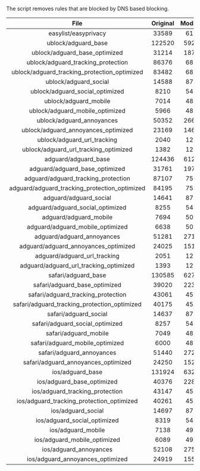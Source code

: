 The script removes rules that are blocked by DNS based blocking.


| File | Original | Modified |
|:----:|:-----:|:-----:|
| easylist/easyprivacy | 33589 | 6175 |
| ublock/adguard_base | 122520 | 59252 |
| ublock/adguard_base_optimized | 31214 | 18765 |
| ublock/adguard_tracking_protection | 86376 | 6877 |
| ublock/adguard_tracking_protection_optimized | 83482 | 6877 |
| ublock/adguard_social | 14588 | 8726 |
| ublock/adguard_social_optimized | 8210 | 5408 |
| ublock/adguard_mobile | 7014 | 4830 |
| ublock/adguard_mobile_optimized | 5966 | 4830 |
| ublock/adguard_annoyances | 50352 | 26619 |
| ublock/adguard_annoyances_optimized | 23169 | 14602 |
| ublock/adguard_url_tracking | 2040 | 1210 |
| ublock/adguard_url_tracking_optimized | 1382 | 1210 |
| adguard/adguard_base | 124436 | 61264 |
| adguard/adguard_base_optimized | 31761 | 19763 |
| adguard/adguard_tracking_protection | 87107 | 7554 |
| adguard/adguard_tracking_protection_optimized | 84195 | 7554 |
| adguard/adguard_social | 14641 | 8770 |
| adguard/adguard_social_optimized | 8255 | 5448 |
| adguard/adguard_mobile | 7694 | 5015 |
| adguard/adguard_mobile_optimized | 6638 | 5015 |
| adguard/adguard_annoyances | 51281 | 27157 |
| adguard/adguard_annoyances_optimized | 24025 | 15129 |
| adguard/adguard_url_tracking | 2051 | 1220 |
| adguard/adguard_url_tracking_optimized | 1393 | 1220 |
| safari/adguard_base | 130585 | 62710 |
| safari/adguard_base_optimized | 39020 | 22342 |
| safari/adguard_tracking_protection | 43061 | 4580 |
| safari/adguard_tracking_protection_optimized | 40175 | 4580 |
| safari/adguard_social | 14637 | 8765 |
| safari/adguard_social_optimized | 8257 | 5446 |
| safari/adguard_mobile | 7049 | 4875 |
| safari/adguard_mobile_optimized | 6000 | 4875 |
| safari/adguard_annoyances | 51440 | 27226 |
| safari/adguard_annoyances_optimized | 24250 | 15213 |
| ios/adguard_base | 131924 | 63227 |
| ios/adguard_base_optimized | 40376 | 22867 |
| ios/adguard_tracking_protection | 43147 | 4588 |
| ios/adguard_tracking_protection_optimized | 40261 | 4588 |
| ios/adguard_social | 14697 | 8785 |
| ios/adguard_social_optimized | 8319 | 5467 |
| ios/adguard_mobile | 7138 | 4914 |
| ios/adguard_mobile_optimized | 6089 | 4914 |
| ios/adguard_annoyances | 52108 | 27559 |
| ios/adguard_annoyances_optimized | 24919 | 15545 |